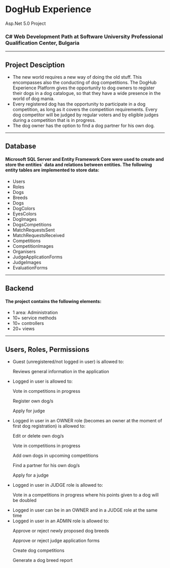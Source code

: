 # DogHub Experience
Asp.Net 5.0 Project
<h3>C# Web Development Path at Software University Professional Qualification Center, Bulgaria</h3>
<hr></hr>
<h2>Project Desciption</h2>
<ul>
<li>The new world requires a new way of doing the old stuff. This encompasses also the conducting of dog competitions. The DogHub Experience Platform gives the opportunity to dog owners to register their dogs in a dog catalogue, so that they have a wide presence in the world of dog mania.</li>
<li>Every registered dog has the opportunity to participate in a dog competition, as long as it covers the competition requirements. Every dog competitor will be judged by regular voters and by eligible judges during a competition that is in progress.</li>
<li>The dog owner has the option to find a dog partner for his own dog.</li>
</ul>
<hr></hr>
<h2>Database</h2>
<h4>
Microsoft SQL Server and Entity Framework Core were used to create and store the entities` data and relations between entities. The following entity tables are implemented to store data:
</h4>
<ul>
<li>Users</li>
<li>Roles</li>
<li>Dogs</li>
<li>Breeds</li>
<li>Dogs</li>
<li>DogColors</li>
<li>EyesColors</li>
<li>DogImages</li>
<li>DogsCompetitions</li>
<li>MatchRequestsSent</li>
<li>MatchRequestsReceived</li>
<li>Competitions</li>
<li>CompetitionImages</li>
<li>Organisers</li>
<li>JudgeApplicationForms</li>
<li>JudgeImages</li>
<li>EvaluationForms</li>
</ul>
<hr></hr>
<h2>Backend</h2>
<h4>
The project contains the following elements:
</h4>
<ul>
  <li>1 area: Administration</li>
  <li>10+ service methods</li>
  <li>10+ controllers</li>
  <li>20+ views</li>
</ul>
<hr></hr>
<h2>Users, Roles, Permissions</h2>
<ul>
  <li>Guest (unregistered/not logged in user) is allowed to:</li>
  <p>Reviews general information in the application</p>
  <li>Logged in user is allowed to:</li>
  <p>Vote in competitions in progress</p>
  <p>Register own dog/s</p>
  <p>Apply for judge</p>
  <li>Logged in user in an OWNER role (becomes an owner at the moment of first dog registration) is allowed to:</li>
  <p>Edit or delete own dog/s</p>
  <p>Vote in competitions in progress</p>
  <p>Add own dogs in upcoming competitions</p>
  <p>Find a partner for his own dog/s</p>
  <p>Apply for a judge</p>
  <li>Logged in user in JUDGE role is allowed to:</li>
  <p>Vote in a competitions in progress where his points given to a dog will be doubled</p>
  <li>Logged in user can be in an OWNER and in a JUDGE role at the same time</li>
  <li>Logged in user in an ADMIN role is allowed to:</li>
  <p>Approve or reject newly proposed dog breeds</p>
  <p>Approve or reject judge application forms</p>
  <p>Create dog competitions</p>
  <p>Generate a dog breed report</p>
</ul>
